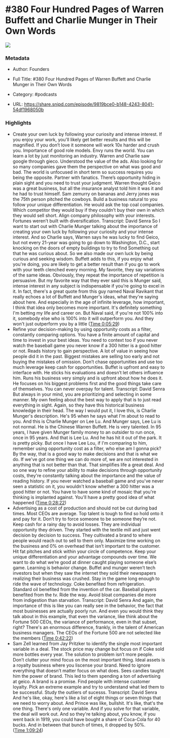 # #380 Four Hundred Pages of Warren Buffett and Charlie Munger in Their Own Words

![](https://wsrv.nl/?url=https%3A%2F%2Fimage.simplecastcdn.com%2Fimages%2F57933a1d-c5a9-4040-9aca-e766ae2ec0eb%2F721c2dd0-f766-4405-a701-dcd9179d4a5b%2F3000x3000%2F1495013501artwork.jpg%3Faid%3Drss_feed&w=100&h=100)

### Metadata

- Author: Founders
- Full Title: #380 Four Hundred Pages of Warren Buffett and Charlie Munger in Their Own Words
- Category: #podcasts



- URL: https://share.snipd.com/episode/9819bce0-b148-4243-8041-54df1968050b

### Highlights

- Create your own luck by following your curiosity and intense interest. If you enjoy your work, you'll likely get better results and this will be magnified. If you don’t love it someone will work 10x harder and crush you. Importance of good role models. Envy runs the world. You can learn a lot by just monitoring an industry. Warren and Charlie saw google through gieco. Understood the value of the ads. Also looking for so many companies gave them the perspective on what was good and bad. The world is unfocused in short term so success requires you being the opposite. Partner with fanatics. There’s opportunity hiding in plain sight and you need to trust your judgment. Warren thought Geico was a great business, but all the insurance analyst told him it was it and he had to trust himself. Sam zemurry on bananas and Jerry jones was the 75th person pitched the cowboys. Build a business natural to you follow your unique differentiation. He would ask the top coal companies. Which competitor they would buy if they couldn’t buy their own in which they would sell short. Align company philosophy with your interests. Fortunes weren’t built with diversification.
  Transcript:
  David Senra
  So I want to start out with Charlie Munger talking about the importance of creating your own luck by following your curiosity and your intense interest. And so Charlie says, Warren says he was lucky to find Geico, but not every 21-year was going to go down to Washington, D.C., start knocking on the doors of empty buildings to try to find Something out that he was curious about. So we also made our own luck by being curious and seeking wisdom. Buffett adds to this, if you enjoy what you're doing, you are likely to get a better result than if you go to work with your teeth clenched every morning. My favorite, they say variations of the same ideas. Obviously, they repeat the importance of repetition is persuasive. But my favorite way that they ever said this is Munger said, intense interest in any subject is indispensable if you're going to excel in it. In fact, there's a great quote from this guy named Naval Ravikant that really echoes a lot of Buffett and Munger's ideas, what they're saying about here. And especially in the age of infinite leverage, how important, I think that idea only becomes more important. It's definitely something I'm betting my life and career on. But Naval said, if you're not 100% into it, somebody else who is 100% into it will outperform you. And they won't just outperform you by a little ([Time 0:05:29](https://share.snipd.com/snip/5112886d-1f49-4bdb-8ee3-36c193809afe))
- Refine your decision-making by using opportunity costs as a filter, constantly comparing options. You have a finite amount of capital and time to invest in your best ideas. You need to context too if you never watch the baseball game you never know if a 300 hitter is a good hitter or not. Reads history to gain perspective. A lot of value in seeing how people did it in the past. Biggest mistakes are selling too early and not buying the mistakes of omission. Don’t chase opportunities and use too much leverage keep cash for opportunities. Buffet is upfront and easy to interface with. He sticks his evaluations and doesn’t let others influence him. Runs his business very simply and is upfront about how he does it. He focuses on his biggest problems first and the good things take care of themselves. You can never overpay for talent.
  Transcript:
  David Senra
  But always in your mind, you are prioritizing and selecting in some manner. My own feeling about the best way to apply that is to just read everything in sight. Again, so they have this historical business knowledge in their head. The way I would put it, I love this, is Charlie Munger's description. He's 95 when he says what I'm about to read to you. And this is Charlie Munger on Lee Lu. And Munger says, Lee Lu is not normal. He is the Chinese Warren Buffett. He is very talented. In 95 years, I have given Munger family money to an outsider to run once, once in 95 years. And that is Lee Lu. And he has hit it out of the park. It is pretty picky. But once I have Lee Lou, if I'm comparing to him, remember using opportunity cost as a filter, who else am I gonna pick? By the way, that is a good way to make decisions and that is what we do. If we've got one thing we can do more of, we are not interested in anything that is not better than that. That simplifies life a great deal. And so one way to refine your ability to make decisions through opportunity costs, they're constantly talking about the importance and the value of reading history. If you never watched a baseball game and you've never seen a statistic on it, you wouldn't know whether a 300 hitter was a good hitter or not. You have to have some kind of mosaic that you're thinking is implanted against. You'll have a pretty good idea of what happened ([Time 0:28:22](https://share.snipd.com/snip/b48264f9-5b0a-41ab-8c8f-0d4525d02fc3))
- Advertising as a cost of production and should not be cut during bad times. Most CEOs are average. Top talent is tough to find so hold onto it and pay for it. Don’t try to force someone to be someone they’re not. Keep cash for a rainy day to avoid losses. They are individual opportunity they driven. They started with the textile mill and just went decision by decision to success. They cultivated a brand to where people would reach out to sell to them only. Maximize time working on the business and 0% on overhead that isn’t important to the customer. Hit fat pitches and stick within your circle of competence. Keep your unique differentiation and your advantage compounds over time. We want to do what we’re good at dinner caught playing someone else’s game. Learning is behavior change. Buffet and munger weren’t tech investors but when they saw the internet they sold their newspapers realizing their business was crushed. Stay in the game long enough to ride the wave of technology. Coke benefited from refrigeration. Standard oil benefited from the invention of the car. Baseball players benefited from the tv. Ride the way. Avoid bloat companies die more from indigestion than starvation.
  Transcript:
  David Senra
  And again, the importance of this is like you can really see in the behavior, the fact that most businesses are actually poorly run. And even you would think they talk about in this example, that even the variance, like think about the Fortune 500 CEOs, the variance of performance, even in that subset, right? There's an enormous difference, frankly, in the talent of American business managers. The CEOs of the Fortune 500 are not selected like the members ([Time 0:42:22](https://share.snipd.com/snip/acf6ab1c-7580-4e2c-b5f9-90fda48445b1))
- Sam Zell learned from Jay Pritzker to identify the single most important variable in a deal. The stock price may change but focus on if Coke sold more bottles every year. The solution to problem isn’t more people. Don’t clutter your mind focus on the most important thing. Ideal assets is a royalty business where you liscense your brand. Need to ignore everything that doesn’t matter focus on what does. Sees candies taught him the power of brand. This led to them spending a ton of advertising at geico. A brand is a promise. Find people with intense customer loyalty. Pick an extreme example and try to understand what led them to be successful. Study the outliers of sucesss.
  Transcript:
  David Senra
  And he's like, okay, here's like a list of eight things or seven things that we need to worry about. And Prince was like, bullshit. It's like, that's the one thing. There's only one variable. And if you solve for that variable, the deal will work out. And so they're talking about, you know, if you went back in 1919, you could have bought a share of Coca-Cola for 40 bucks. And in between that bunch of times, it dropped by 50%. ([Time 1:09:24](https://share.snipd.com/snip/2536bd0a-011d-4930-b6c3-a903f74c364e))
